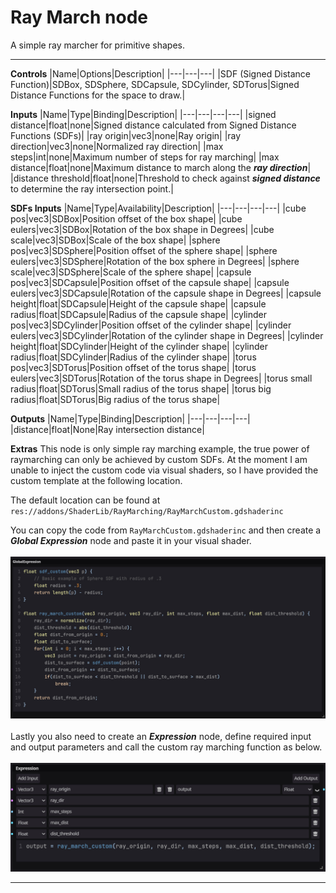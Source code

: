 # Ray March node
A simple ray marcher for primitive shapes.
<hr>

**Controls**
|Name|Options|Description|
|---|---|---|
|SDF (Signed Distance Function)|SDBox, SDSphere, SDCapsule, SDCylinder, SDTorus|Signed Distance Functions for the space to draw.|

**Inputs**
|Name|Type|Binding|Description|
|---|---|---|---|
|signed distance|float|none|Signed distance calculated from Signed Distance Functions (SDFs)|
|ray origin|vec3|none|Ray origin|
|ray direction|vec3|none|Normalized ray direction|
|max steps|int|none|Maximum number of steps for ray marching|
|max distance|float|none|Maximum distance to march along the <b><i>ray direction</i></b>|
|distance threshold|float|none|Threshold to check against <b><i>signed distance</i></b> to determine the ray intersection point.|

**SDFs Inputs**
|Name|Type|Availability|Description|
|---|---|---|---|
|cube pos|vec3|SDBox|Position offset of the box shape|
|cube eulers|vec3|SDBox|Rotation of the box shape in Degrees|
|cube scale|vec3|SDBox|Scale of the box shape|
|sphere pos|vec3|SDSphere|Position offset of the sphere shape|
|sphere eulers|vec3|SDSphere|Rotation of the box sphere in Degrees|
|sphere scale|vec3|SDSphere|Scale of the sphere shape|
|capsule pos|vec3|SDCapsule|Position offset of the capsule shape|
|capsule eulers|vec3|SDCapsule|Rotation of the capsule shape in Degrees|
|capsule height|float|SDCapsule|Height of the capsule shape|
|capsule radius|float|SDCapsule|Radius of the capsule shape|
|cylinder pos|vec3|SDCylinder|Position offset of the cylinder shape|
|cylinder eulers|vec3|SDCylinder|Rotation of the cylinder shape in Degrees|
|cylinder height|float|SDCylinder|Height of the cylinder shape|
|cylinder radius|float|SDCylinder|Radius of the cylinder shape|
|torus pos|vec3|SDTorus|Position offset of the torus shape|
|torus eulers|vec3|SDTorus|Rotation of the torus shape in Degrees|
|torus small radius|float|SDTorus|Small radius of the torus shape|
|torus big radius|float|SDTorus|Big radius of the torus shape|
  
**Outputs**
|Name|Type|Binding|Description|
|---|---|---|---|
|distance|float|None|Ray intersection distance|

**Extras**
This node is only simple ray marching example, the true power of raymarching can only be achieved by custom SDFs. At the moment I am unable to inject the custom code via visual shaders, so I have provided the custom template at the following location.<br>

The default location can be found at<br>
`res://addons/ShaderLib/RayMarching/RayMarchCustom.gdshaderinc`

You can copy the code from `RayMarchCustom.gdshaderinc` and then create a <b><i>Global Expression</i></b> node and paste it in your visual shader.<br><br>
![Global Expression Node](GlobalExpression.jpg)<br><br>
Lastly you also need to create an <b><i>Expression</i></b> node, define required input and output parameters and call the custom ray marching function as below.<br><br>
![Expression Node](Expression.jpg)<br>
___
